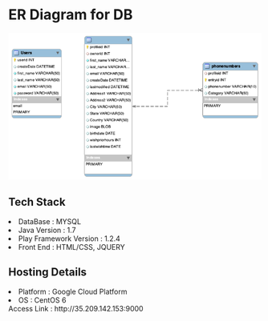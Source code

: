 <h1> ER Diagram for DB </h1>

![alt text](https://raw.githubusercontent.com/Rathan-Naik/mywhitepages/master/ERD.png)


<h2> Tech Stack</h2>
<li> DataBase : MYSQL </li>
<li> Java Version : 1.7  </li>
<li> Play Framework Version : 1.2.4</li>
<li> Front End : HTML/CSS, JQUERY</li>
  
 <h2> Hosting Details </h1>
 <li> Platform : Google Cloud Platform </li>
 <li> OS : CentOS 6 </li>
 <ii> Access Link : http://35.209.142.153:9000 </li>
 

